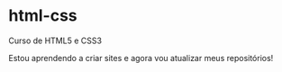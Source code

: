 # html-css
 Curso de HTML5 e CSS3

 Estou aprendendo a criar sites e agora vou atualizar meus repositórios!
